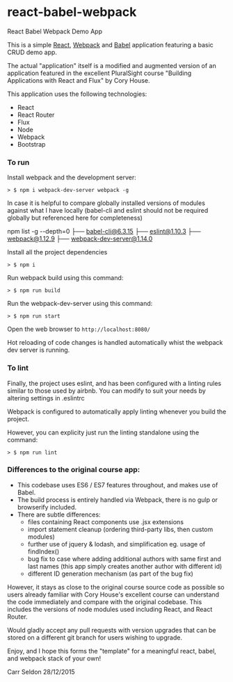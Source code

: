 # react-babel-webpack
React Babel Webpack Demo App

This is a simple [React](https://facebook.github.io/react/), [Webpack](http://webpack.github.io/) and [Babel](https://babeljs.io/) application featuring a basic CRUD demo app.

The actual "application" itself is a modified and augmented version of an application featured in the excellent PluralSight course "Building Applications with React and Flux" by Cory House.

This application uses the following technologies:

* React
* React Router
* Flux
* Node
* Webpack
* Bootstrap

### To run

Install webpack and the development server:

```
> $ npm i webpack-dev-server webpack -g
```

In case it is helpful to compare globally installed versions of modules against what I have locally (babel-cli and eslint should not be required globally but referenced here for completeness)

npm list -g --depth=0
├── babel-cli@6.3.15
├── eslint@1.10.3
├── webpack@1.12.9
├── webpack-dev-server@1.14.0


Install all the project dependencies

```
> $ npm i
```

Run webpack build using this command:

```
> $ npm run build
```

Run the webpack-dev-server using this command:

```
> $ npm run start
```

Open the web browser to `http://localhost:8080/`

Hot reloading of code changes is handled automatically whist the webpack dev server is running.

### To lint

Finally, the project uses eslint, and has been configured with a linting rules similar to those used by airbnb.
You can modify to suit your needs by altering settings in .eslintrc

Webpack is configured to automatically apply linting whenever you build the project.

However, you can explicity just run the linting standalone using the command:

```
> $ npm run lint
```

### Differences to the original course app:

* This codebase uses ES6 / ES7 features throughout, and makes use of Babel.
* The build process is entirely handled via Webpack, there is no gulp or browserify included.
* There are subtle differences:
    * files containing React components use .jsx extensions
    * import statement cleanup (ordering third-party libs, then custom modules)
    * further use of jquery & lodash, and simplification eg. usage of findIndex()
    * bug fix to case where adding additional authors with same first and last names (this app simply creates another author with different id)
    * different ID generation mechanism (as part of the bug fix)

However, it stays as close to the original course source code as possible so users already familiar with Cory House's excellent course can understand the code immediately and compare with the original codebase.
This includes the versions of node modules used including React, and React Router.

Would gladly accept any pull requests with version upgrades that can be stored on a different git branch for users wishing to upgrade.


Enjoy, and I hope this forms the "template" for a meaningful react, babel, and webpack stack of your own!

Carr Seldon 28/12/2015
